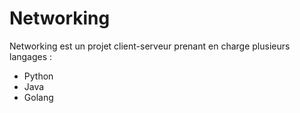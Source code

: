 # Networking

Networking est un projet client-serveur prenant en charge plusieurs langages :

- Python
- Java
- Golang